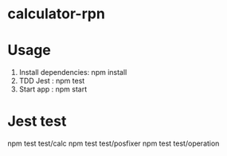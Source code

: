 # calculator-rpn

# Usage

1. Install dependencies: npm install
2. TDD Jest : npm test
3. Start app : npm start

# Jest test

npm test test/calc
npm test test/posfixer
npm test test/operation
